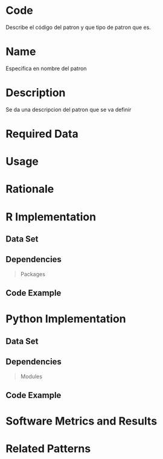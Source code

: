 # Code
Describe el código del patron y que tipo de patron que es.
# Name 
Especifica en nombre del patron 
# Description 
Se da una descripcion del patron que se va definir 
# Required Data 
# Usage
# Rationale
# R Implementation 
## Data Set
## Dependencies 
> Packages

## Code Example 

# Python Implementation

## Data Set
## Dependencies 
> Modules

## Code Example
# Software Metrics and Results
# Related Patterns

